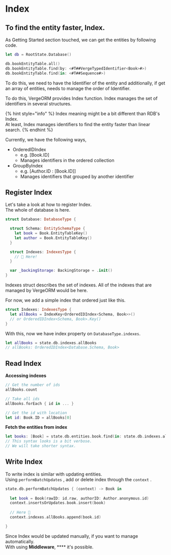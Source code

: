 # Index

## To find the entity faster, Index.

As Getting Started section touched, we can get the entities by following code.

```swift
let db = RootState.Database()

db.bookEntityTable.all()
db.bookEntityTable.find(by: <#T##VergeTypedIdentifier<Book>#>)
db.bookEntityTable.find(in: <#T##Sequence#>)
```

To do this, we need to have the Identifier of the entity and additionally, if get an array of entities, needs to manage the order of Identifier.

To do this, VergeORM provides Index function. Index manages the set of identifiers in several structures.

{% hint style="info" %}
Index meaning might be a bit different than RDB's Index.  
At least, Index manages identifiers to find the entity faster than linear search.
{% endhint %}

Currently, we have the following ways,

* OrderedIDIndex 
  * e.g. \[Book.ID\]
  * Manages identifiers in the ordered collection
* GroupByIndex
  * e.g. \[Author.ID : \[Book.ID\]\]
  * Manages identifiers that grouped by another identifier

## Register Index

Let's take a look at how to register Index.  
The whole of database is here.

```swift
struct Database: DatabaseType {

  struct Schema: EntitySchemaType {
    let book = Book.EntityTableKey()
    let author = Book.EntityTableKey()
  }

  struct Indexes: IndexesType {
    // 👋 Here!
  }

  var _backingStorage: BackingStorage = .init()
}
```

Indexes struct describes the set of indexes. All of the indexes that are managed by VergeORM would be here.

For now, we add a simple index that ordered just like this.

```swift
struct Indexes: IndexesType {
  let allBooks = IndexKey<OrderedIDIndex<Schema, Book>>()
  // or OrderedIDIndex<Schema, Book>.Key()
}
```

With this, now we have index property on `DatabaseType.indexes`.

```swift
let allBooks = state.db.indexes.allBooks
// allBooks: OrderedIDIndex<Database.Schema, Book>
```

## Read Index

**Accessing indexes**

```swift
// Get the number of ids
allBooks.count

// Take all ids
allBooks.forEach { id in ... }

// Get the id with location
let id: Book.ID = allBooks[0]
```

**Fetch the entities from index**

```swift
let books: [Book] = state.db.entities.book.find(in: state.db.indexes.allBooks)
// This syntax looks is a bit verbose.
// We will take shorter syntax.
```

## Write Index

To write index is similar with updating entities.  
Using `performBatchUpdates` , add or delete index through the `context` .

```swift
state.db.performBatchUpdates { (context) -> Book in
          
  let book = Book(rawID: id.raw, authorID: Author.anonymous.id)
  context.insertsOrUpdates.book.insert(book)
  
  // Here 👋
  context.indexes.allBooks.append(book.id)

}
```

Since Index would be updated manually, if you want to manage automatically.  
With using **Middleware**, **** it's possible.

